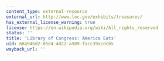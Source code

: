 ```yaml
---
content_type: external-resource
external_url: http://www.loc.gov/exhibits/treasures/
has_external_license_warning: true
license: https://en.wikipedia.org/wiki/All_rights_reserved
status: ''
title: 'Library of Congress: America Eats'
uid: 68a946d2-05e4-4d22-a509-facc39acdcb5
wayback_url: ''
---
```

